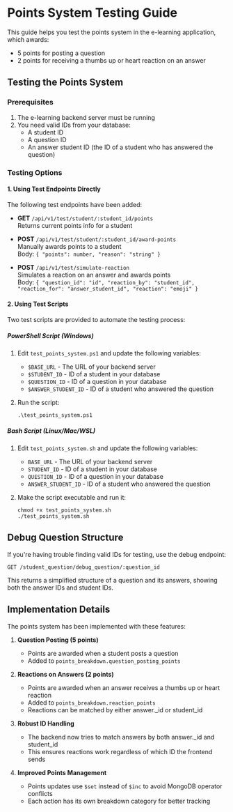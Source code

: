 # Points System Testing Guide

This guide helps you test the points system in the e-learning application, which awards:
- 5 points for posting a question
- 2 points for receiving a thumbs up or heart reaction on an answer

## Testing the Points System

### Prerequisites
1. The e-learning backend server must be running
2. You need valid IDs from your database:
   - A student ID
   - A question ID
   - An answer student ID (the ID of a student who has answered the question)

### Testing Options

#### 1. Using Test Endpoints Directly

The following test endpoints have been added:

- **GET** `/api/v1/test/student/:student_id/points`  
  Returns current points info for a student

- **POST** `/api/v1/test/student/:student_id/award-points`  
  Manually awards points to a student  
  Body: `{ "points": number, "reason": "string" }`

- **POST** `/api/v1/test/simulate-reaction`  
  Simulates a reaction on an answer and awards points  
  Body: `{ "question_id": "id", "reaction_by": "student_id", "reaction_for": "answer_student_id", "reaction": "emoji" }`

#### 2. Using Test Scripts

Two test scripts are provided to automate the testing process:

##### PowerShell Script (Windows)
1. Edit `test_points_system.ps1` and update the following variables:
   - `$BASE_URL` - The URL of your backend server
   - `$STUDENT_ID` - ID of a student in your database
   - `$QUESTION_ID` - ID of a question in your database
   - `$ANSWER_STUDENT_ID` - ID of a student who answered the question

2. Run the script:
   ```
   .\test_points_system.ps1
   ```

##### Bash Script (Linux/Mac/WSL)
1. Edit `test_points_system.sh` and update the following variables:
   - `BASE_URL` - The URL of your backend server
   - `STUDENT_ID` - ID of a student in your database
   - `QUESTION_ID` - ID of a question in your database
   - `ANSWER_STUDENT_ID` - ID of a student who answered the question

2. Make the script executable and run it:
   ```
   chmod +x test_points_system.sh
   ./test_points_system.sh
   ```

## Debug Question Structure

If you're having trouble finding valid IDs for testing, use the debug endpoint:

```
GET /student_question/debug_question/:question_id
```

This returns a simplified structure of a question and its answers, showing both the answer IDs and student IDs.

## Implementation Details

The points system has been implemented with these features:

1. **Question Posting (5 points)**
   - Points are awarded when a student posts a question
   - Added to `points_breakdown.question_posting_points`

2. **Reactions on Answers (2 points)**
   - Points are awarded when an answer receives a thumbs up or heart reaction
   - Added to `points_breakdown.reaction_points`
   - Reactions can be matched by either answer._id or student_id

3. **Robust ID Handling**
   - The backend now tries to match answers by both answer._id and student_id
   - This ensures reactions work regardless of which ID the frontend sends

4. **Improved Points Management**
   - Points updates use `$set` instead of `$inc` to avoid MongoDB operator conflicts
   - Each action has its own breakdown category for better tracking
